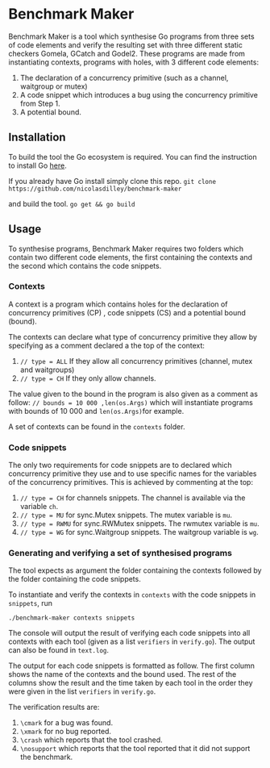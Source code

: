 # Benchmark Maker

Benchmark Maker is a tool which synthesise Go programs from three sets of code
elements and verify the resulting set with three different static checkers
Gomela, GCatch and Godel2. These programs are made from instantiating
contexts, programs with holes, with 3 different code elements: 

 1. The declaration of a concurrency primitive (such as a channel, waitgroup or mutex)
 2. A code snippet which introduces a bug using the concurrency primitive from Step 1.
 3. A potential bound.


## Installation

To build the tool the Go ecosystem is required. 
You can find the instruction to install Go [here](https://go.dev/doc/install).

If you already have Go install simply clone this repo.
```git clone https://github.com/nicolasdilley/benchmark-maker```

and build the tool.
```go get && go build```

## Usage 

To synthesise programs, Benchmark Maker requires two folders which contain two
different code elements, the first containing the contexts and the second
which contains the code snippets. 

### Contexts

A context is a program which contains holes for the declaration of concurrency
primitives (CP) , code snippets (CS) and a potential bound (bound). 

The contexts can declare what type of concurrency primitive they allow by
specifying as a comment declared a the top of the context: 

1. ```// type = ALL``` If they allow all concurrency primitives (channel, mutex and waitgroups)
2. ```// type = CH``` If they only allow channels.

The value given to the bound in the program is also given as a comment as
follow: ```// bounds = 10 000 ,len(os.Args)``` which will instantiate
programs with bounds of 10 000 and ```len(os.Args)```for example.

A set of contexts can be found in the ```contexts``` folder.

### Code snippets 

The only two requirements for code snippets are to declared which concurrency
primitive they use and to use specific names for the variables of the
concurrency primitives. This is achieved by commenting at the top: 

1. ```// type = CH``` for channels snippets. The channel is available via the variable ```ch```.
2. ```// type = MU``` for sync.Mutex snippets. The mutex variable is ```mu```.
3. ```// type = RWMU``` for sync.RWMutex snippets. The rwmutex variable is ```mu```.
4. ```// type = WG``` for sync.Waitgroup snippets. The waitgroup variable is ```wg```.

### Generating and verifying a set of synthesised programs

The tool expects as argument the folder containing the contexts followed by
the folder containing the code snippets.

To instantiate and verify the contexts in ```contexts``` with
the code snippets in ```snippets```, run 

```./benchmark-maker contexts snippets``` 

The console will output the result of verifying each code snippets into all
contexts with each tool (given as a list ```verifiers``` in ```verify.go```).
The output can also be found in ```text.log```.

The output for each code snippets is formatted as follow. The first column
shows the name of the contexts and the bound used. The rest of the columns
show the result and the time taken by each tool in the order they were given
in the list ```verifiers``` in ```verify.go```.

The verification results are:

1. ```\cmark``` for a bug was found.
2. ```\xmark``` for no bug reported.
3. ```\crash``` which reports that the tool crashed.
4. ```\nosupport``` which reports that the tool reported that it did not support the benchmark.
